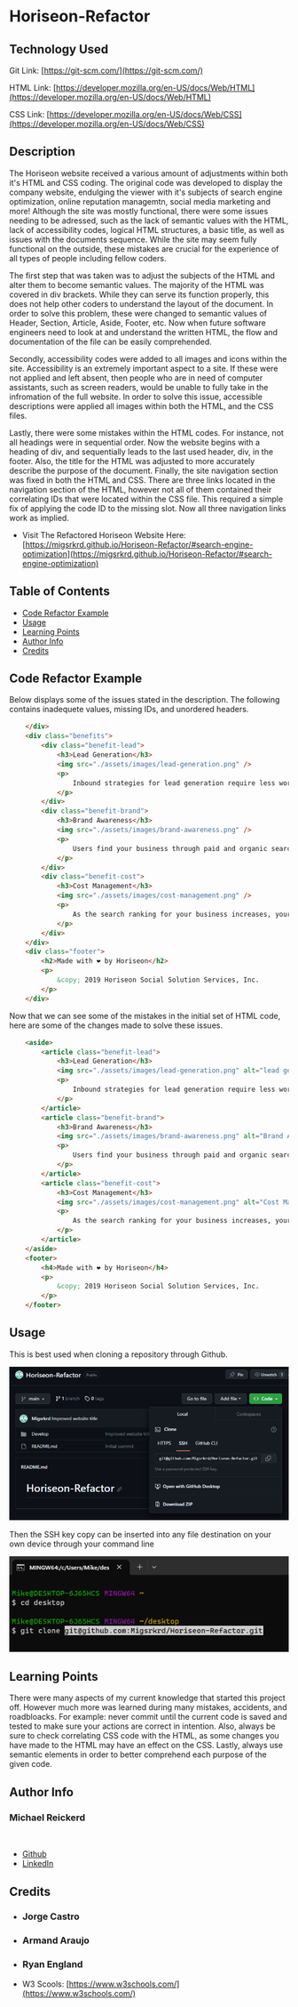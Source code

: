 # Horiseon-Refactor

## Technology Used
Git Link:   [https://git-scm.com/](https://git-scm.com/)
<br>

HTML Link:  [https://developer.mozilla.org/en-US/docs/Web/HTML](https://developer.mozilla.org/en-US/docs/Web/HTML)
<br>

CSS Link:   [https://developer.mozilla.org/en-US/docs/Web/CSS](https://developer.mozilla.org/en-US/docs/Web/CSS)
## Description

The Horiseon website received a various amount of adjustments within both it's HTML and CSS coding. The original code was developed to display the company website, endulging the viewer with it's subjects of search engine optimization, online reputation managemtn, social media marketing and more! Although the site was mostly functional, there were some issues needing to be adressed, such as the lack of semantic values with the HTML, lack of accessibility codes, logical HTML structures, a basic title, as well as issues with the documents sequence. While the site may seem fully functional on the outside, these mistakes are crucial for the experience of all types of people including fellow coders. 

The first step that was taken was to adjust the subjects of the HTML and alter them to become semantic values. The majority of the HTML was covered in div brackets. While they can serve its function properly, this does not help other coders to understand the layout of the document. In order to solve this problem, these were changed to semantic values of Header, Section, Article, Aside, Footer, etc. Now when future software engineers need to look at and understand the written HTML, the flow and documentation of the file can be easily comprehended.

Secondly, accessibility codes were added to all images and icons within the site. Accessibility is an extremely important aspect to a site. If these were not applied and left absent, then people who are in need of computer assistants, such as screen readers, would be unable to fully take in the infromation of the full website. In order to solve this issue, accessible descriptions were applied all images within both the HTML, and the CSS files.

Lastly, there were some mistakes within the HTML codes. For instance, not all headings were in sequential order. Now the website begins with a heading of div, and sequentially leads to the last used header, div, in the footer. Also, the title for the HTML was adjusted to more accurately describe the purpose of the document. Finally, the site navigation section was fixed in both the HTML and CSS. There are three links located in the navigation section of the HTML, however not all of them contained their correlating IDs that were located within the CSS file. This required a simple fix of applying the code ID to the missing slot. Now all three navigation links work as implied.

* Visit The Refactored Horiseon Website Here: [https://migsrkrd.github.io/Horiseon-Refactor/#search-engine-optimization](https://migsrkrd.github.io/Horiseon-Refactor/#search-engine-optimization)

## Table of Contents
* [Code Refactor Example](#code-refactor-example)
* [Usage](#usage)
* [Learning Points](#learning-points)
* [Author Info](#author-info)
* [Credits](#credits)

## Code Refactor Example
Below displays some of the issues stated in the description. The following contains inadequete values, missing IDs, and unordered headers.
<br>

```html
    </div>
    <div class="benefits">
        <div class="benefit-lead">
            <h3>Lead Generation</h3>
            <img src="./assets/images/lead-generation.png" />
            <p>
                Inbound strategies for lead generation require less work for your business, bringing customers directly to your website.
            </p>
        </div>
        <div class="benefit-brand">
            <h3>Brand Awareness</h3>
            <img src="./assets/images/brand-awareness.png" />
            <p>
                Users find your business through paid and organic searches, increasing the search ranking and visibility for your business.
            </p>
        </div>
        <div class="benefit-cost">
            <h3>Cost Management</h3>
            <img src="./assets/images/cost-management.png" />
            <p>
                As the search ranking for your business increases, your advertising costs decrease, and you no longer need to advertise your page.
            </p>
        </div>
    </div>
    <div class="footer">
        <h2>Made with ❤️️ by Horiseon</h2>
        <p>
            &copy; 2019 Horiseon Social Solution Services, Inc.
        </p>
    </div>
```


Now that we can see some of the mistakes in the initial set of HTML code, here are some of the changes made to solve these issues.
<br>

```html
    <aside>
        <article class="benefit-lead">
            <h3>Lead Generation</h3>
            <img src="./assets/images/lead-generation.png" alt="lead generation image"/>
            <p>
                Inbound strategies for lead generation require less work for your business, bringing customers directly to your website.
            </p>
        </article>
        <article class="benefit-brand">
            <h3>Brand Awareness</h3>
            <img src="./assets/images/brand-awareness.png" alt="Brand Awareness icon"/>
            <p>
                Users find your business through paid and organic searches, increasing the search ranking and visibility for your business.
            </p>
        </article>
        <article class="benefit-cost">
            <h3>Cost Management</h3>
            <img src="./assets/images/cost-management.png" alt="Cost Management icon" />
            <p>
                As the search ranking for your business increases, your advertising costs decrease, and you no longer need to advertise your page.
            </p>
        </article>
    </aside>
    <footer>
        <h4>Made with ❤️️ by Horiseon</h4>
        <p>
            &copy; 2019 Horiseon Social Solution Services, Inc.
        </p>
    </footer>
```

## Usage
This is best used when cloning a repository through Github.

![Git-clone-copy-SSH](<images/Screenshot 2023-09-20 192728.png>)



Then the SSH key copy can be inserted into any file destination on your own device through your command line

![Git-Clone-Command-Line](<images/Screenshot 2023-09-20 192810.png>)



## Learning Points

There were many aspects of my current knowledge that started this project off. However much more was learned during many mistakes, accidents, and roadbloacks. For example: never commit until the current code is saved and tested to make sure your actions are correct in intention. Also, always be sure to check correlating CSS code with the HTML, as some changes you have made to the HTML may have an effect on the CSS. Lastly, always use semantic elements in order to better comprehend each purpose of the given code.

## Author Info
### Michael Reickerd
<br>

* [Github](https://github.com/Migsrkrd)
* [LinkedIn](https://www.linkedin.com/in/mikey-reickerd-1716a71a3/)

## Credits
* ### Jorge Castro
* ### Armand Araujo
* ### Ryan England
* W3 Scools: [https://www.w3schools.com/](https://www.w3schools.com/)
